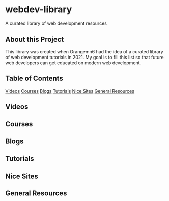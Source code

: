 # webdev-library
A curated library of web development resources


## About this Project

This library was created when Orangemn6 had the idea of a curated library of web development tutorials in 2021. My goal is to fill this list so that future web developers can get educated on modern web development.


## Table of Contents

[Videos](https://github.com/orangemn6/webdev-library#videos)
[Courses](https://github.com/orangemn6/webdev-library#courses)
[Blogs](https://github.com/orangemn6/webdev-library#blogs)
[Tutorials](https://github.com/orangemn6/webdev-library#tutorials)
[Nice Sites](https://github.com/orangemn6/webdev-library#nice-sites)
[General Resources](https://github.com/orangemn6/webdev-library#general-resources)


## Videos

## Courses

## Blogs

## Tutorials

## Nice Sites

## General Resources
